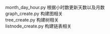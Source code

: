 month_day_hour.py 根据小时数更新天数以及月数 <br>
graph_create.py 构建图相关 <br>
tree_create.py  构建树相关 <br>
listnode_create.py 构建链表相关 <br>

